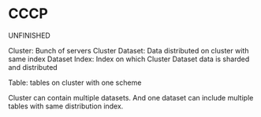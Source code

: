 # CCCP
UNFINISHED



Cluster: Bunch of servers
Cluster Dataset: Data distributed on cluster with same index
Dataset Index: Index on which Cluster Dataset data is sharded and distributed

Table: tables on cluster with one scheme

Cluster can contain multiple datasets. And one dataset can include multiple tables with same distribution index.


